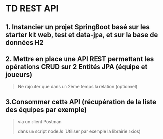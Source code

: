 # TD REST API

## 1. Instancier un projet SpringBoot basé sur les starter kit web, test et data-jpa, et sur la base de données H2

## 2. Mettre en place une API REST permettant les opérations CRUD sur 2 Entités JPA (équipe et joueurs)
> Ne rajouter que dans un 2ème temps la relation (optionnel)

## 3.Consommer cette API (récupération de la liste des équipes par exemple)
> via un client Postman
>
> dans un script nodeJs (Utiliser par exemple la librairie axios)  
